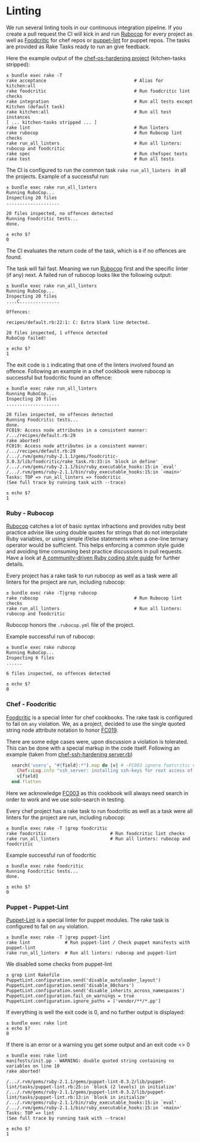 # Linting

We run several linting tools in our continuous integration pipeline. If you create a pull request the CI will kick in and run [Rubocop](https://github.com/bbatsov/rubocop) for every project as well as [Foodcritic](http://www.foodcritic.io) for chef repos or [puppet-lint](http://puppet-lint.com) for puppet repos. The tasks are provided as Rake Tasks ready to run an give feedback.

Here the example output of the [chef-os-hardening project](https://github.com/hardening-io/chef-os-hardening) (kitchen-tasks stripped):

```shell
± bundle exec rake -T
rake acceptance                                 # Alias for kitchen:all
rake foodcritic                                 # Run foodcritic lint checks
rake integration                                # Run all tests except Kitchen (default task)
rake kitchen:all                                # Run all test instances
[ ... kitchen-tasks stripped ... ]
rake lint                                       # Run linters
rake rubocop                                    # Run Rubocop lint checks
rake run_all_linters                            # Run all linters: rubocop and foodcritic
rake spec                                       # Run chefspec tests
rake test                                       # Run all tests
```

The CI is configured to run the common task `rake run_all_linters ` in all the projects. Example of a successful run:

```shell
± bundle exec rake run_all_linters
Running RuboCop...
Inspecting 20 files
....................

20 files inspected, no offences detected
Running Foodcritic tests...
done.

± echo $?
0
```

The CI evaluates the return code of the task, which is `0` if no offences are found.

The task will fail fast. Meaning we run [Rubocop](https://github.com/bbatsov/rubocop) first and the specific linter (if any) next. A failed run of rubocop looks like the following output:

```
± bundle exec rake run_all_linters
Running RuboCop...
Inspecting 20 files
....C...............

Offences:

recipes/default.rb:22:1: C: Extra blank line detected.

20 files inspected, 1 offence detected
RuboCop failed!

± echo $?
1
```

The exit code is `1` indicating that one of the linters involved found an offence. Following an example in a chef cookbook were rubocop is successful but foodcritic found an offence:

```shell
± bundle exec rake run_all_linters
Running RuboCop...
Inspecting 20 files
....................

20 files inspected, no offences detected
Running Foodcritic tests...
done.
FC019: Access node attributes in a consistent manner: /.../recipes/default.rb:29
rake aborted!
FC019: Access node attributes in a consistent manner: /.../recipes/default.rb:29
/.../.rvm/gems/ruby-2.1.1/gems/foodcritic-3.0.3/lib/foodcritic/rake_task.rb:33:in `block in define'
/.../.rvm/gems/ruby-2.1.1/bin/ruby_executable_hooks:15:in `eval'
/.../.rvm/gems/ruby-2.1.1/bin/ruby_executable_hooks:15:in `<main>'
Tasks: TOP => run_all_linters => foodcritic
(See full trace by running task with --trace)

± echo $?
1
```

### Ruby - Rubocop

[Rubocop](https://github.com/bbatsov/rubocop) catches a lot of basic syntax infractions and provides ruby best practice advise like using double quotes for strings that do not interpolate Ruby variables, or using simple if/else statements when a one-line ternary operator would be sufficient. This helps enforcing a common style guide and avoiding time consuming best practice discussions in pull requests. Have a look at [A community-driven Ruby coding style guide](https://github.com/bbatsov/ruby-style-guide) for further details.

Every project has a rake task to run rubocop as well as a task were all linters for the project are run, including rubocop:

```
± bundle exec rake -T|grep rubocop
rake rubocop                                    # Run Rubocop lint checks
rake run_all_linters                            # Run all linters: rubocop and foodcritic
```

Rubocop honors the `.rubocop.yml` file of the project.

Example successful run of rubocop:

```shell
± bundle exec rake rubocop
Running RuboCop...
Inspecting 6 files
......

6 files inspected, no offences detected

± echo $?
0
```

### Chef - Foodcritic

[Foodcritic](http://www.foodcritic.io) is a special linter for chef cookbooks. The rake task is configured to fail on `any` violation. We, as a project, decided to use the single quoted string node attribute notation to honor [FC019](http://www.foodcritic.io/#FC019).

There are some edge cases were, upon discussion a violation is tolerated. This can be done with a special markup in the code itself. Following an example (taken from [chef-ssh-hardening server.rb](https://github.com/hardening-io/chef-ssh-hardening/blob/master/recipes/server.rb#L41))

```ruby
  search('users', "#{field}:*").map do |v| # ~FC003 ignore footcritic violation
    Chef::Log.info "ssh_server: installing ssh-keys for root access of user #{v['id']}"
    v[field]
  end.flatten
```

Here we acknowledge [FC003](http://www.foodcritic.io/#FC003) as this cookbook will always need search in order to work and we use solo-search in testing.

Every chef project has a rake task to run foodcritic as well as a task were all linters for the project are run, including rubocop:

```
± bundle exec rake -T |grep foodcritic
rake foodcritic                        # Run foodcritic lint checks
rake run_all_linters                   # Run all linters: rubocop and foodcritic
```

Example successful run of foodcritic 

```
± bundle exec rake foodcritic
Running Foodcritic tests...
done.

± echo $?
0
```

### Puppet - Puppet-Lint

[Puppet-Lint](http://puppet-lint.com) is a special linter for puppet modules. The rake task is configured to fail on `any` violation. 

```
± bundle exec rake -T |grep puppet-lint
rake lint             # Run puppet-lint / Check puppet manifests with puppet-lint
rake run_all_linters  # Run all linters: rubocop and puppet-lint
```

We disabled some checks from puppet-lint

```
± grep Lint Rakefile
PuppetLint.configuration.send('disable_autoloader_layout')
PuppetLint.configuration.send('disable_80chars')
PuppetLint.configuration.send('disable_inherits_across_namespaces')
PuppetLint.configuration.fail_on_warnings = true
PuppetLint.configuration.ignore_paths = ['vendor/**/*.pp'] 
```

If everything is well the exit code is 0, and no further output is displayed:

```
± bundle exec rake lint
± echo $?
0
```

If there is an error or a warning you get some output and an exit code <> 0
```
± bundle exec rake lint
manifests/init.pp - WARNING: double quoted string containing no variables on line 10
rake aborted!

/.../.rvm/gems/ruby-2.1.1/gems/puppet-lint-0.3.2/lib/puppet-lint/tasks/puppet-lint.rb:25:in `block (2 levels) in initialize'
/.../.rvm/gems/ruby-2.1.1/gems/puppet-lint-0.3.2/lib/puppet-lint/tasks/puppet-lint.rb:13:in `block in initialize'
/.../.rvm/gems/ruby-2.1.1/bin/ruby_executable_hooks:15:in `eval'
/.../.rvm/gems/ruby-2.1.1/bin/ruby_executable_hooks:15:in `<main>'
Tasks: TOP => lint
(See full trace by running task with --trace)

± echo $?
1
```

